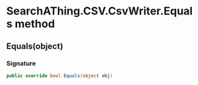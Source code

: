 # SearchAThing.CSV.CsvWriter<T>.Equals method
## Equals(object)
### Signature
```csharp
public override bool Equals(object obj)
```
